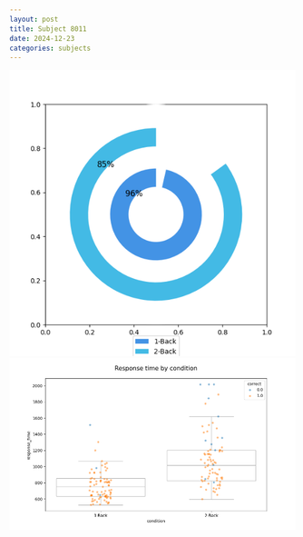 ```yaml
---
layout: post
title: Subject 8011
date: 2024-12-23
categories: subjects
---
```


![](data/8011/run-12/8011_accuracy_by_condition.png)
![](data/8011/run-12/8011_response_time_by_condition.png)
